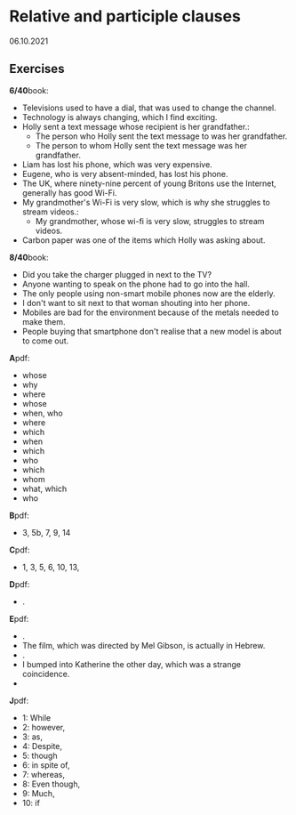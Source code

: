 # Relative and participle clauses

06.10.2021

## Exercises

**6/40**book:

- Televisions used to have a dial, that was used to change the channel.
- Technology is always changing, which I find exciting.
- Holly sent a text message whose recipient is her grandfather.:
  - The person who Holly sent the text message to was her grandfather.
  - The person to whom Holly sent the text message was her grandfather.
- Liam has lost his phone, which was very expensive.
- Eugene, who is very absent-minded, has lost his phone.
- The UK, where ninety-nine percent of young Britons use the Internet, generally has good Wi-Fi.
- My grandmother's Wi-Fi is very slow, which is why she struggles to stream videos.:
  - My grandmother, whose wi-fi is very slow, struggles to stream videos.
- Carbon paper was one of the items which Holly was asking about.

**8/40**book:

- Did you take the charger plugged in next to the TV?
- Anyone wanting to speak on the phone had to go into the hall.
- The only people using non-smart mobile phones now are the elderly.
- I don't want to sit next to that woman shouting into her phone.
- Mobiles are bad for the environment because of the metals needed to make them.
- People buying that smartphone don't realise that a new model is about to come out.

**A**pdf:

- whose
- why
- where
- whose
- when, who
- where
- which
- when
- which
- who
- which
- whom
- what, which
- who

**B**pdf:

- 3, 5b, 7, 9, 14

**C**pdf:

- 1, 3, 5, 6, 10, 13,

**D**pdf:

- .

**E**pdf:

- .
- The film, which was directed by Mel Gibson, is actually in Hebrew.
- .
- I bumped into Katherine the other day, which was a strange coincidence.
-

**J**pdf:

- 1: While
- 2: however,
- 3: as,
- 4: Despite,
- 5: though
- 6: in spite of,
- 7: whereas,
- 8: Even though,
- 9: Much,
- 10: if
